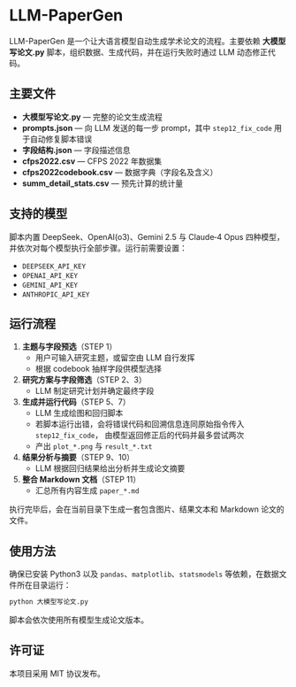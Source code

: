 # LLM-PaperGen

LLM-PaperGen 是一个让大语言模型自动生成学术论文的流程。主要依赖 **大模型写论文.py** 脚本，组织数据、生成代码，并在运行失败时通过 LLM 动态修正代码。

## 主要文件

- **大模型写论文.py** — 完整的论文生成流程
- **prompts.json** — 向 LLM 发送的每一步 prompt，其中 `step12_fix_code` 用于自动修复脚本错误
- **字段结构.json** — 字段描述信息
- **cfps2022.csv** — CFPS 2022 年数据集
- **cfps2022codebook.csv** — 数据字典（字段名及含义）
- **summ_detail_stats.csv** — 预先计算的统计量

## 支持的模型

脚本内置 DeepSeek、OpenAI(o3)、Gemini 2.5 与 Claude‑4 Opus 四种模型，并依次对每个模型执行全部步骤。运行前需要设置：

- `DEEPSEEK_API_KEY`
- `OPENAI_API_KEY`
- `GEMINI_API_KEY`
- `ANTHROPIC_API_KEY`

## 运行流程

1. **主题与字段预选**（STEP 1）
   - 用户可输入研究主题，或留空由 LLM 自行发挥
   - 根据 codebook 抽样字段供模型选择
2. **研究方案与字段筛选**（STEP 2、3）
   - LLM 制定研究计划并确定最终字段
3. **生成并运行代码**（STEP 5、7）
   - LLM 生成绘图和回归脚本
   - 若脚本运行出错，会将错误代码和回溯信息连同原始指令传入 `step12_fix_code`，
     由模型返回修正后的代码并最多尝试两次
   - 产出 `plot_*.png` 与 `result_*.txt`
4. **结果分析与摘要**（STEP 9、10）
   - LLM 根据回归结果给出分析并生成论文摘要
5. **整合 Markdown 文档**（STEP 11）
   - 汇总所有内容生成 `paper_*.md`

执行完毕后，会在当前目录下生成一套包含图片、结果文本和 Markdown 论文的文件。

## 使用方法

确保已安装 Python3 以及 `pandas`、`matplotlib`、`statsmodels` 等依赖，在数据文件所在目录运行：

```bash
python 大模型写论文.py
```

脚本会依次使用所有模型生成论文版本。

## 许可证

本项目采用 MIT 协议发布。
